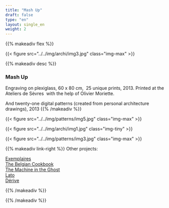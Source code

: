 ```yaml
---
title: "Mash Up"
draft: false
type: "en"
layout: single_en
weight: 2
---
```


{{% makeadiv flex %}}

{{< figure src="../../img/archi/img3.jpg" class="img-max" >}}

{{% makeadiv desc %}}
### Mash Up

Engraving on plexiglass, 60 x 80 cm,  25 unique prints, 2013. Printed at the Ateliers de Sèvres  with the help of Olivier Moriette.

And twenty-one digital patterns (created from personal architecture drawings), 2013
{{% /makeadiv %}}

{{< figure src="../../img/patterns/img5.jpg" class="img-max" >}}

{{< figure src="../../img/archi/img1.jpg" class="img-tiny" >}}

{{< figure src="../../img/patterns/img3.jpg" class="img-max" >}}


{{% makeadiv link-right %}}
Other projects:

[Exemplaires](https://carolinesorin.com/en/exemplaires)  
[The Belgian Cookbook](https://carolinesorin.com/en/belgian)  
[The Machine in the Ghost](https://carolinesorin.com/en/machine)  
[Lato](https://carolinesorin.com/en/lato)  
[Dérive](https://carolinesorin.com/en/derive)

{{% /makeadiv %}}

{{% /makeadiv %}}